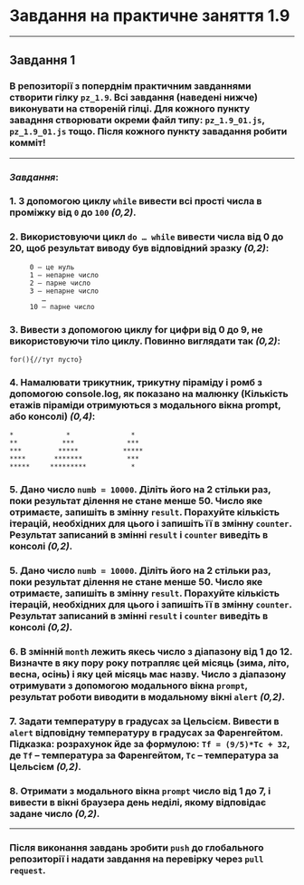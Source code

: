 # Завдання на практичне заняття 1.9

---

## **Завдання 1**

### В репозиторії з поперднім практичним завданнями створити гілку `pz_1.9`. Всі завдання (наведені нижче) виконувати на створеній гілці. Для кожного пункту завадння створювати окреми файл типу: `pz_1.9_01.js`, `pz_1.9_01.js` тощо. Після кожного пункту завадання робити комміт!

---

### **_Завдання_**:

### **1.** З допомогою циклу `while` вивести всі прості числа в проміжку від `0` до `100` _(0,2)_.

### **2.** Використовуючи цикл `do … while` вивести числа від 0 до 20, щоб результат виводу був відповідний зразку _(0,2)_:

```
	 0 – це нуль
	 1 – непарне число
	 2 – парне число
	 3 – непарне число
   		…
	 10 – парне число
```

### **3.** Вивести з допомогою циклу for цифри від 0 до 9, не використовуючи тіло циклу. Повинно виглядати так _(0,2)_:

```
for(){//тут пусто}
```

### **4.** Намалювати трикутник, трикутну піраміду і ромб з допомогою console.log, як показано на малюнку (Кількість етажів піраміди отримуються з модального вікна prompt, або консолi) _(0,4)_:

```
*             *               *
**           ***             ***
***         *****           *****
****       *******           ***
*****     *********           *

```

### **5.** Дано число `numb = 10000`. Діліть його на 2 стільки раз, поки результат ділення не стане менше 50. Число яке отримаєте, запишіть в змінну `result`. Порахуйте кількість ітерацій, необхідних для цього і запишіть її в змінну `counter`. Результат записаний в змінні `result` і `counter` виведіть в консолі _(0,2)_.

### **5.** Дано число `numb = 10000`. Діліть його на 2 стільки раз, поки результат ділення не стане менше 50. Число яке отримаєте, запишіть в змінну `result`. Порахуйте кількість ітерацій, необхідних для цього і запишіть її в змінну `counter`. Результат записаний в змінні `result` і `counter` виведіть в консолі _(0,2)_.

### **6.** В змінній `month` лежить якесь число з діапазону від 1 до 12. Визначте в яку пору року потрапляє цей місяць (зима, літо, весна, осінь) і яку цей місяць має назву. Число з діапазону отримувати з допомогою модального вікна `prompt`, результат роботи виводити в модальному вікні `alert` _(0,2)_.

### **7.** Задати температуру в градусах за Цельсієм. Вивести в `alert` відповідну температуру в градусах за Фаренгейтом. Підказка: розрахунок йде за формулою: `Tf = (9/5)*Tc + 32`, де `Tf` – температура за Фаренгейтом, `Tc` – температура за Цельсієм _(0,2)_.

### **8.** Отримати з модального вікна `prompt` число від 1 до 7, і вивести в вікні браузера день неділі, якому відповідає задане число _(0,2)_.

---

### Після виконання завдань зробити `push` до глобального репозиторії і надати завдання на перевірку через `pull request`.
